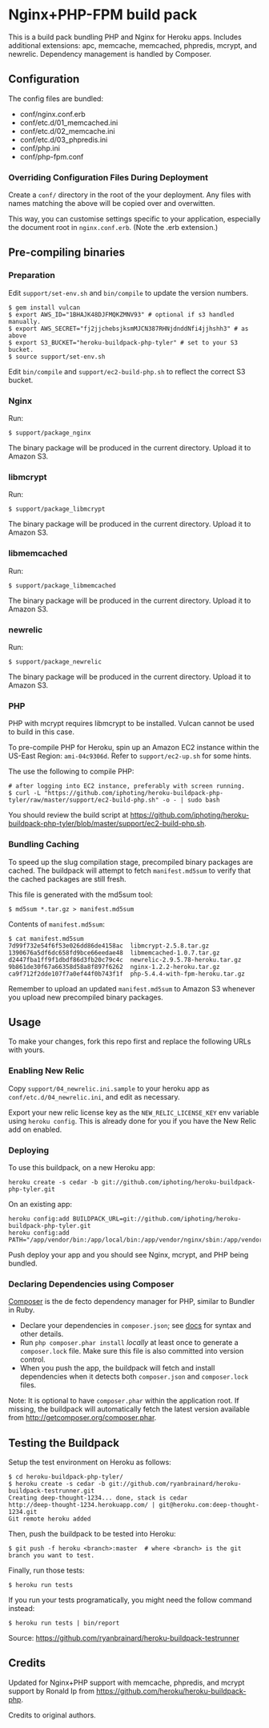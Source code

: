 Nginx+PHP-FPM build pack
========================

This is a build pack bundling PHP and Nginx for Heroku apps.
Includes additional extensions: apc, memcache, memcached, phpredis, mcrypt, and newrelic.
Dependency management is handled by Composer.

Configuration
-------------

The config files are bundled:

* conf/nginx.conf.erb
* conf/etc.d/01_memcached.ini
* conf/etc.d/02_memcache.ini
* conf/etc.d/03_phpredis.ini
* conf/php.ini
* conf/php-fpm.conf

### Overriding Configuration Files During Deployment

Create a `conf/` directory in the root of the your deployment. Any files with names matching the above will be copied over and overwitten.

This way, you can customise settings specific to your application, especially the document root in `nginx.conf.erb`. (Note the .erb extension.)


Pre-compiling binaries
----------------------

### Preparation
Edit `support/set-env.sh` and `bin/compile` to update the version numbers.
````
$ gem install vulcan
$ export AWS_ID="1BHAJK48DJFMQKZMNV93" # optional if s3 handled manually.
$ export AWS_SECRET="fj2jjchebsjksmMJCN387RHNjdnddNfi4jjhshh3" # as above
$ export S3_BUCKET="heroku-buildpack-php-tyler" # set to your S3 bucket.
$ source support/set-env.sh
````
Edit `bin/compile` and `support/ec2-build-php.sh` to reflect the correct S3 bucket.

### Nginx
Run:
````
$ support/package_nginx
````
The binary package will be produced in the current directory. Upload it to Amazon S3.

### libmcrypt
Run:
````
$ support/package_libmcrypt
````
The binary package will be produced in the current directory. Upload it to Amazon S3.

### libmemcached
Run:
````
$ support/package_libmemcached
````
The binary package will be produced in the current directory. Upload it to Amazon S3.

### newrelic
Run:
````
$ support/package_newrelic
````
The binary package will be produced in the current directory. Upload it to Amazon S3.

### PHP
PHP with mcrypt requires libmcrypt to be installed. Vulcan cannot be used to build in this case.

To pre-compile PHP for Heroku, spin up an Amazon EC2 instance within the US-East Region: `ami-04c9306d`. Refer to `support/ec2-up.sh` for some hints.

The use the following to compile PHP:
````
# after logging into EC2 instance, preferably with screen running.
$ curl -L "https://github.com/iphoting/heroku-buildpack-php-tyler/raw/master/support/ec2-build-php.sh" -o - | sudo bash
````
You should review the build script at <https://github.com/iphoting/heroku-buildpack-php-tyler/blob/master/support/ec2-build-php.sh>.

### Bundling Caching
To speed up the slug compilation stage, precompiled binary packages are cached. The buildpack will attempt to fetch `manifest.md5sum` to verify that the cached packages are still fresh.

This file is generated with the md5sum tool:
```
$ md5sum *.tar.gz > manifest.md5sum
```

Contents of `manifest.md5sum`:
```
$ cat manifest.md5sum
7d99f732e54f6f53e026dd86de4158ac  libmcrypt-2.5.8.tar.gz
1390676a5df6dc658fd9bce66eedae48  libmemcached-1.0.7.tar.gz
d2447fba1ff9f1dbdf86d3fb20c79c4c  newrelic-2.9.5.78-heroku.tar.gz
9b861de30f67a66358d58a8f897f6262  nginx-1.2.2-heroku.tar.gz
ca9f712f2dde107f7a0ef44f0b743f1f  php-5.4.4-with-fpm-heroku.tar.gz
```

Remember to upload an updated `manifest.md5sum` to Amazon S3 whenever you upload new precompiled binary packages.

Usage
-----
To make your changes, fork this repo first and replace the following URLs with yours.

### Enabling New Relic
Copy `support/04_newrelic.ini.sample` to your heroku app as `conf/etc.d/04_newrelic.ini`, and edit as necessary.

Export your new relic license key as the `NEW_RELIC_LICENSE_KEY` env variable using `heroku config`. This is already done for you if you have the New Relic add on enabled.

### Deploying
To use this buildpack, on a new Heroku app:
````
heroku create -s cedar -b git://github.com/iphoting/heroku-buildpack-php-tyler.git
````

On an existing app:
````
heroku config:add BUILDPACK_URL=git://github.com/iphoting/heroku-buildpack-php-tyler.git
heroku config:add PATH="/app/vendor/bin:/app/local/bin:/app/vendor/nginx/sbin:/app/vendor/php/bin:/app/vendor/php/sbin:/usr/local/bin:/usr/bin:/bin"
````

Push deploy your app and you should see Nginx, mcrypt, and PHP being bundled.

### Declaring Dependencies using Composer
[Composer][] is the de fecto dependency manager for PHP, similar to Bundler in Ruby.

- Declare your dependencies in `composer.json`; see [docs][cdocs] for syntax and other details.
- Run `php composer.phar install` *locally* at least once to generate a `composer.lock` file. Make sure this file is also committed into version control.
- When you push the app, the buildpack will fetch and install dependencies when it detects both `composer.json` and `composer.lock` files.

Note: It is optional to have `composer.phar` within the application root. If missing, the buildpack will automatically fetch the latest version available from <http://getcomposer.org/composer.phar>.

[cdocs]: http://getcomposer.org/doc/00-intro.md#declaring-dependencies
[composer]: http://getcomposer.org/

Testing the Buildpack
---------------------
Setup the test environment on Heroku as follows:
```
$ cd heroku-buildpack-php-tyler/
$ heroku create -s cedar -b git://github.com/ryanbrainard/heroku-buildpack-testrunner.git
Creating deep-thought-1234... done, stack is cedar
http://deep-thought-1234.herokuapp.com/ | git@heroku.com:deep-thought-1234.git
Git remote heroku added
```

Then, push the buildpack to be tested into Heroku:
```
$ git push -f heroku <branch>:master  # where <branch> is the git branch you want to test.
```

Finally, run those tests:
```
$ heroku run tests
```

If you run your tests programatically, you might need the follow command instead:
```
$ heroku run tests | bin/report
```

Source: <https://github.com/ryanbrainard/heroku-buildpack-testrunner>

Credits
-------

Updated for Nginx+PHP support with memcache, phpredis, and mcrypt support by Ronald Ip from <https://github.com/heroku/heroku-buildpack-php>.

Credits to original authors.

